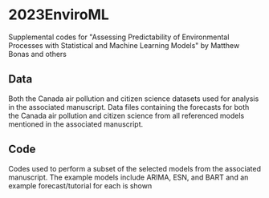 # 2023EnviroML
Supplemental codes for "Assessing Predictability of Environmental Processes with Statistical and Machine Learning Models" by Matthew Bonas and others

## Data
Both the Canada air pollution and citizen science datasets used for analysis in the associated manuscript. Data files containing the forecasts for both the Canada air pollution and citizen science from all referenced models mentioned in the associated manuscript.

## Code
Codes used to perform a subset of the selected models from the associated manuscript. The example models include ARIMA, ESN, and BART and an example forecast/tutorial for each is shown
